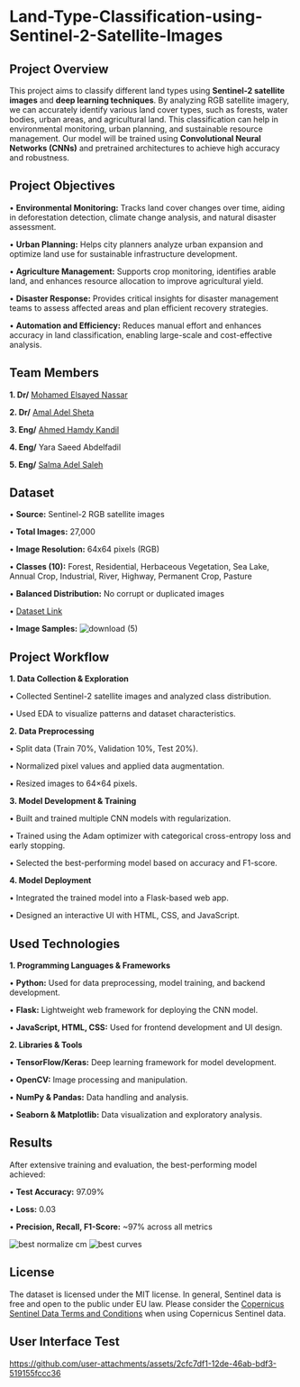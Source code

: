 # Land-Type-Classification-using-Sentinel-2-Satellite-Images
## Project Overview
This project aims to classify different land types using **Sentinel-2 satellite images** and **deep 
learning techniques**. By analyzing RGB satellite imagery, we can accurately identify various 
land cover types, such as forests, water bodies, urban areas, and agricultural land. This 
classification can help in environmental monitoring, urban planning, and sustainable resource 
management. Our model will be trained using **Convolutional Neural Networks (CNNs)** and 
pretrained architectures to achieve high accuracy and robustness.

## Project Objectives
• **Environmental Monitoring:** Tracks land cover changes over time, aiding in deforestation detection, climate change analysis, and natural disaster assessment.

• **Urban Planning:** Helps city planners analyze urban expansion and optimize land use for sustainable infrastructure development.

• **Agriculture Management:** Supports crop monitoring, identifies arable land, and enhances resource allocation to improve agricultural yield.

• **Disaster Response:** Provides critical insights for disaster management teams to assess affected areas and plan efficient recovery strategies.

• **Automation and Efficiency:** Reduces manual effort and enhances accuracy in land classification, enabling large-scale and cost-effective analysis.

## Team Members
**1. Dr/** [Mohamed Elsayed Nassar](https://github.com/Mohamed-Nassar88)

**2. Dr/** [Amal Adel Sheta](https://github.com/DrAmalSheta)

**3. Eng/** [Ahmed Hamdy Kandil](https://github.com/AhmedKandil2014)

**4. Eng/** Yara Saeed Abdelfadil

**5. Eng/** [Salma Adel Saleh](https://github.com/salmadel)

## Dataset
• **Source:** Sentinel-2 RGB satellite images

• **Total Images:** 27,000

• **Image Resolution:** 64x64 pixels (RGB)

• **Classes (10):** Forest, Residential, Herbaceous Vegetation, Sea Lake, Annual Crop, Industrial, River, Highway, Permanent Crop, Pasture

• **Balanced Distribution:** No corrupt or duplicated images

• [Dataset Link](https://zenodo.org/records/7711810#.ZAm3k-zMKEA)

• **Image Samples:**
![download (5)](https://github.com/user-attachments/assets/76a77590-77a7-4f5d-8124-35e1ae293458)


## Project Workflow
**1. Data Collection & Exploration**

• Collected Sentinel-2 satellite images and analyzed class distribution.

• Used EDA to visualize patterns and dataset characteristics.

**2. Data Preprocessing**

• Split data (Train 70%, Validation 10%, Test 20%).

• Normalized pixel values and applied data augmentation.

• Resized images to 64×64 pixels.

**3. Model Development & Training**

• Built and trained multiple CNN models with regularization.

• Trained using the Adam optimizer with categorical cross-entropy loss and early stopping.

• Selected the best-performing model based on accuracy and F1-score.

**4. Model Deployment**

• Integrated the trained model into a Flask-based web app.

• Designed an interactive UI with HTML, CSS, and JavaScript.

## Used Technologies
**1. Programming Languages & Frameworks**

• **Python:** Used for data preprocessing, model training, and backend development.

• **Flask:** Lightweight web framework for deploying the CNN model.

• **JavaScript, HTML, CSS:** Used for frontend development and UI design.

**2. Libraries & Tools**

• **TensorFlow/Keras:** Deep learning framework for model development.

• **OpenCV:** Image processing and manipulation.

• **NumPy & Pandas:** Data handling and analysis.

• **Seaborn & Matplotlib:** Data visualization and exploratory analysis.

## Results
After extensive training and evaluation, the best-performing model achieved:

• **Test Accuracy:** 97.09%

• **Loss:** 0.03

• **Precision, Recall, F1-Score:** ~97% across all metrics

![best normalize cm](https://github.com/user-attachments/assets/104b7945-5c49-4957-a51c-f40d96bd71c2)
![best curves](https://github.com/user-attachments/assets/78bc3a9e-d126-4399-8738-17848d72f699)

## License

The dataset is licensed under the MIT license. In general, Sentinel data is free and open to the public under EU law. Please consider the [Copernicus Sentinel Data Terms and Conditions](https://sentinel.esa.int/documents/247904/690755/Sentinel_Data_Legal_Notice) when using Copernicus Sentinel data.

## User Interface Test



https://github.com/user-attachments/assets/2cfc7df1-12de-46ab-bdf3-519155fccc36



